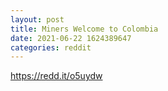 ```yaml
--- 
layout: post 
title: Miners Welcome to Colombia 
date: 2021-06-22 1624389647 
categories: reddit 
--- 
```

https://redd.it/o5uydw